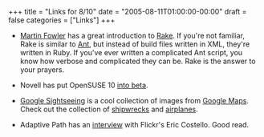 +++
title = "Links for 8/10"
date = "2005-08-11T01:00:00-00:00"
draft = false
categories = ["Links"]
+++

-   <a href="http://martinfowler.com/articles/rake.html">Martin
    Fowler</a> has a great introduction to
    <a href="http://rake.rubyforge.org">Rake</a>. If you're not
    familiar, Rake is similar to
    <a href="http://ant.apache.org">Ant</a>, but instead of build files
    written in XML, they're written in Ruby. If you've ever written a
    complicated Ant script, you know how verbose and complicated they
    can be. Rake is the answer to your prayers.

-   Novell has put OpenSUSE 10
    <a href="http://www.techworld.com/opsys/news/index.cfm?NewsID=4193">into
    beta</a>.


-   <a href="http://www.googlesightseeing.com/">Google Sightseeing</a>
    is a cool collection of images from
    <a href="http://maps.google.com">Google Maps</a>. Check out the
    collection of
    <a href="http://www.googlesightseeing.com/index.php?s=shipwreck">shipwrecks</a>
    and
    <a href="http://www.googlesightseeing.com/category/post-cats/planes-boats/">airplanes</a>.

-   Adaptive Path has an
    <a href="http://www.adaptivepath.com/publications/essays/archives/000519.php">interview</a>
    with Flickr's Eric Costello. Good read.
